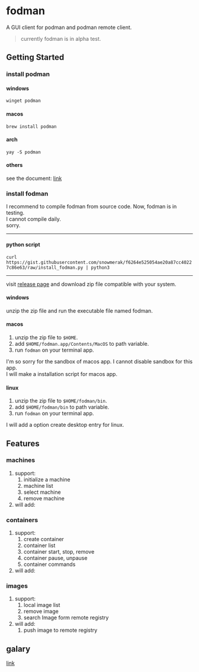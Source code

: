 # fodman

A GUI client for podman and podman remote client.

> currently fodman is in alpha test.

## Getting Started

### install podman

#### windows

`winget podman`

#### macos

`brew install podman`

#### arch

`yay -S podman`

#### others

see the document: [link](https://podman.io/getting-started/installation)

### install fodman

I recommend to compile fodman from source code.
Now, fodman is in testing.  
I cannot compile daily.  
sorry.

---

#### python script

`curl https://gist.githubusercontent.com/snowmerak/f6264e525054ae20a87cc40227c86e63/raw/install_fodman.py | python3`

---

visit [release page](https://github.com/snowmerak/fodman/releases) and download zip file compatible with your system.

#### windows

unzip the zip file and run the executable file named fodman.

#### macos

1. unzip the zip file to `$HOME`.
2. add `$HOME/fodman.app/Contents/MacOS` to path variable.
3. run `fodman` on your terminal app.

I'm so sorry for the sandbox of macos app. I cannot disable sandbox for this app.  
I will make a installation script for macos app.

#### linux

1. unzip the zip file to `$HOME/fodman/bin`.
2. add `$HOME/fodman/bin` to path variable.
3. run `fodman` on your terminal app.

I will add a option create desktop entry for linux.

## Features

### machines

1. support: 
   1. initialize a machine
   2. machine list
   3. select machine
   4. remove machine
2. will add:

### containers

1. support: 
   1. create container
   2. container list
   3. container start, stop, remove
   4. container pause, unpause
   5. container commands
2. will add:

### images

1. support: 
   1. local image list
   2. remove image
   3. search Image form remote registry
2. will add:
   1. push image to remote registry

## galary

[link](https://github.com/snowmerak/fodman/blob/main/galaray/readme.md)
